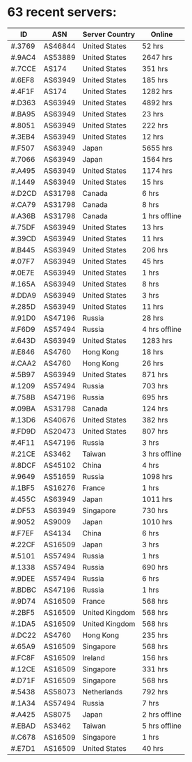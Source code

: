 # 63 recent servers:

| ID | ASN | Server Country | Online |
| ------ | ------ | ------ | ------ |
| #.3769 | AS46844 | United States | 52 hrs |
| #.9AC4 | AS53889 | United States | 2647 hrs |
| #.7CCE | AS174 | United States | 351 hrs |
| #.6EF8 | AS63949 | United States | 185 hrs |
| #.4F1F | AS174 | United States | 1282 hrs |
| #.D363 | AS63949 | United States | 4892 hrs |
| #.BA95 | AS63949 | United States | 23 hrs |
| #.8051 | AS63949 | United States | 222 hrs |
| #.3EB4 | AS63949 | United States | 12 hrs |
| #.F507 | AS63949 | Japan | 5655 hrs |
| #.7066 | AS63949 | Japan | 1564 hrs |
| #.A495 | AS63949 | United States | 1174 hrs |
| #.1449 | AS63949 | United States | 15 hrs |
| #.D2CD | AS31798 | Canada | 6 hrs |
| #.CA79 | AS31798 | Canada | 8 hrs |
| #.A36B | AS31798 | Canada | 1 hrs offline |
| #.75DF | AS63949 | United States | 13 hrs |
| #.39CD | AS63949 | United States | 11 hrs |
| #.B445 | AS63949 | United States | 206 hrs |
| #.07F7 | AS63949 | United States | 45 hrs |
| #.0E7E | AS63949 | United States | 1 hrs |
| #.165A | AS63949 | United States | 8 hrs |
| #.DDA9 | AS63949 | United States | 3 hrs |
| #.285D | AS63949 | United States | 11 hrs |
| #.91D0 | AS47196 | Russia | 28 hrs |
| #.F6D9 | AS57494 | Russia | 4 hrs offline |
| #.643D | AS63949 | United States | 1283 hrs |
| #.E846 | AS4760 | Hong Kong | 18 hrs |
| #.CAA2 | AS4760 | Hong Kong | 26 hrs |
| #.5B97 | AS63949 | United States | 871 hrs |
| #.1209 | AS57494 | Russia | 703 hrs |
| #.758B | AS47196 | Russia | 695 hrs |
| #.09BA | AS31798 | Canada | 124 hrs |
| #.13D6 | AS40676 | United States | 382 hrs |
| #.FD9D | AS20473 | United States | 807 hrs |
| #.4F11 | AS47196 | Russia | 3 hrs |
| #.21CE | AS3462 | Taiwan | 3 hrs offline |
| #.8DCF | AS45102 | China | 4 hrs |
| #.9649 | AS51659 | Russia | 1098 hrs |
| #.1BF5 | AS16276 | France | 1 hrs |
| #.455C | AS63949 | Japan | 1011 hrs |
| #.DF53 | AS63949 | Singapore | 730 hrs |
| #.9052 | AS9009 | Japan | 1010 hrs |
| #.F7EF | AS4134 | China | 6 hrs |
| #.22CF | AS16509 | Japan | 3 hrs |
| #.5101 | AS57494 | Russia | 1 hrs |
| #.1338 | AS57494 | Russia | 690 hrs |
| #.9DEE | AS57494 | Russia | 6 hrs |
| #.BDBC | AS47196 | Russia | 1 hrs |
| #.9D74 | AS16509 | France | 568 hrs |
| #.2BF5 | AS16509 | United Kingdom | 568 hrs |
| #.1DA5 | AS16509 | United Kingdom | 568 hrs |
| #.DC22 | AS4760 | Hong Kong | 235 hrs |
| #.65A9 | AS16509 | Singapore | 568 hrs |
| #.FC8F | AS16509 | Ireland | 156 hrs |
| #.12CE | AS16509 | Singapore | 331 hrs |
| #.D71F | AS16509 | Singapore | 568 hrs |
| #.5438 | AS58073 | Netherlands | 792 hrs |
| #.1A34 | AS57494 | Russia | 7 hrs |
| #.A425 | AS8075 | Japan | 2 hrs offline |
| #.EBAD | AS3462 | Taiwan | 5 hrs offline |
| #.C678 | AS16509 | Singapore | 1 hrs |
| #.E7D1 | AS16509 | United States | 40 hrs |

